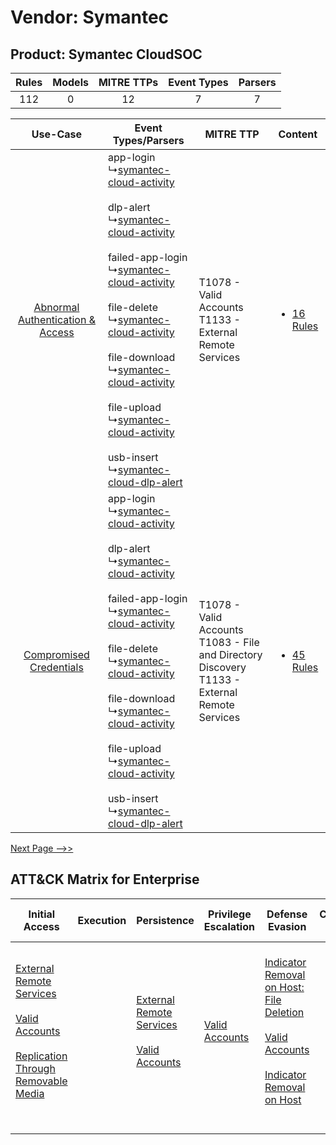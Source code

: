 Vendor: Symantec
================
Product: Symantec CloudSOC
--------------------------
| Rules | Models | MITRE TTPs | Event Types | Parsers |
|:-----:|:------:|:----------:|:-----------:|:-------:|
|  112  |   0    |     12     |      7      |    7    |

|    Use-Case    | Event Types/Parsers    | MITRE TTP    | Content    |
|:----:| ---- | ---- | ---- |
| [Abnormal Authentication & Access](../../../UseCases/uc_abnormal_authentication_&_access.md) |  app-login<br> ↳[symantec-cloud-activity](Ps/pC_symanteccloudactivity.md)<br><br> dlp-alert<br> ↳[symantec-cloud-activity](Ps/pC_symanteccloudactivity.md)<br><br> failed-app-login<br> ↳[symantec-cloud-activity](Ps/pC_symanteccloudactivity.md)<br><br> file-delete<br> ↳[symantec-cloud-activity](Ps/pC_symanteccloudactivity.md)<br><br> file-download<br> ↳[symantec-cloud-activity](Ps/pC_symanteccloudactivity.md)<br><br> file-upload<br> ↳[symantec-cloud-activity](Ps/pC_symanteccloudactivity.md)<br><br> usb-insert<br> ↳[symantec-cloud-dlp-alert](Ps/pC_symantecclouddlpalert.md)<br> | T1078 - Valid Accounts<br>T1133 - External Remote Services<br>    | [<ul><li>16 Rules</li></ul>](RM/r_m_symantec_symantec_cloudsoc_Abnormal_Authentication_&_Access.md) |
|          [Compromised Credentials](../../../UseCases/uc_compromised_credentials.md)          |  app-login<br> ↳[symantec-cloud-activity](Ps/pC_symanteccloudactivity.md)<br><br> dlp-alert<br> ↳[symantec-cloud-activity](Ps/pC_symanteccloudactivity.md)<br><br> failed-app-login<br> ↳[symantec-cloud-activity](Ps/pC_symanteccloudactivity.md)<br><br> file-delete<br> ↳[symantec-cloud-activity](Ps/pC_symanteccloudactivity.md)<br><br> file-download<br> ↳[symantec-cloud-activity](Ps/pC_symanteccloudactivity.md)<br><br> file-upload<br> ↳[symantec-cloud-activity](Ps/pC_symanteccloudactivity.md)<br><br> usb-insert<br> ↳[symantec-cloud-dlp-alert](Ps/pC_symantecclouddlpalert.md)<br> | T1078 - Valid Accounts<br>T1083 - File and Directory Discovery<br>T1133 - External Remote Services<br> | [<ul><li>45 Rules</li></ul>](RM/r_m_symantec_symantec_cloudsoc_Compromised_Credentials.md)          |
[Next Page -->>](2_ds_symantec_symantec_cloudsoc.md)

ATT&CK Matrix for Enterprise
----------------------------
| Initial Access                                                                                                                                                                                                                           | Execution | Persistence                                                                                                                                      | Privilege Escalation                                                | Defense Evasion                                                                                                                                                                                                                                    | Credential Access | Discovery                                                                         | Lateral Movement                                                                         | Collection | Command and Control                                                                                                                                                                                                      | Exfiltration                                                                                                                                                                                                                                                                       | Impact                                                                |
| ---------------------------------------------------------------------------------------------------------------------------------------------------------------------------------------------------------------------------------------- | --------- | ------------------------------------------------------------------------------------------------------------------------------------------------ | ------------------------------------------------------------------- | -------------------------------------------------------------------------------------------------------------------------------------------------------------------------------------------------------------------------------------------------- | ----------------- | --------------------------------------------------------------------------------- | ---------------------------------------------------------------------------------------- | ---------- | ------------------------------------------------------------------------------------------------------------------------------------------------------------------------------------------------------------------------ | ---------------------------------------------------------------------------------------------------------------------------------------------------------------------------------------------------------------------------------------------------------------------------------- | --------------------------------------------------------------------- |
| [External Remote Services](https://attack.mitre.org/techniques/T1133)<br><br>[Valid Accounts](https://attack.mitre.org/techniques/T1078)<br><br>[Replication Through Removable Media](https://attack.mitre.org/techniques/T1091)<br><br> |           | [External Remote Services](https://attack.mitre.org/techniques/T1133)<br><br>[Valid Accounts](https://attack.mitre.org/techniques/T1078)<br><br> | [Valid Accounts](https://attack.mitre.org/techniques/T1078)<br><br> | [Indicator Removal on Host: File Deletion](https://attack.mitre.org/techniques/T1070/004)<br><br>[Valid Accounts](https://attack.mitre.org/techniques/T1078)<br><br>[Indicator Removal on Host](https://attack.mitre.org/techniques/T1070)<br><br> |                   | [File and Directory Discovery](https://attack.mitre.org/techniques/T1083)<br><br> | [Replication Through Removable Media](https://attack.mitre.org/techniques/T1091)<br><br> |            | [Proxy: Multi-hop Proxy](https://attack.mitre.org/techniques/T1090/003)<br><br>[Application Layer Protocol](https://attack.mitre.org/techniques/T1071)<br><br>[Proxy](https://attack.mitre.org/techniques/T1090)<br><br> | [Exfiltration Over Physical Medium: Exfiltration over USB](https://attack.mitre.org/techniques/T1052/001)<br><br>[Exfiltration Over Physical Medium](https://attack.mitre.org/techniques/T1052)<br><br>[Automated Exfiltration](https://attack.mitre.org/techniques/T1020)<br><br> | [Data Destruction](https://attack.mitre.org/techniques/T1485)<br><br> |